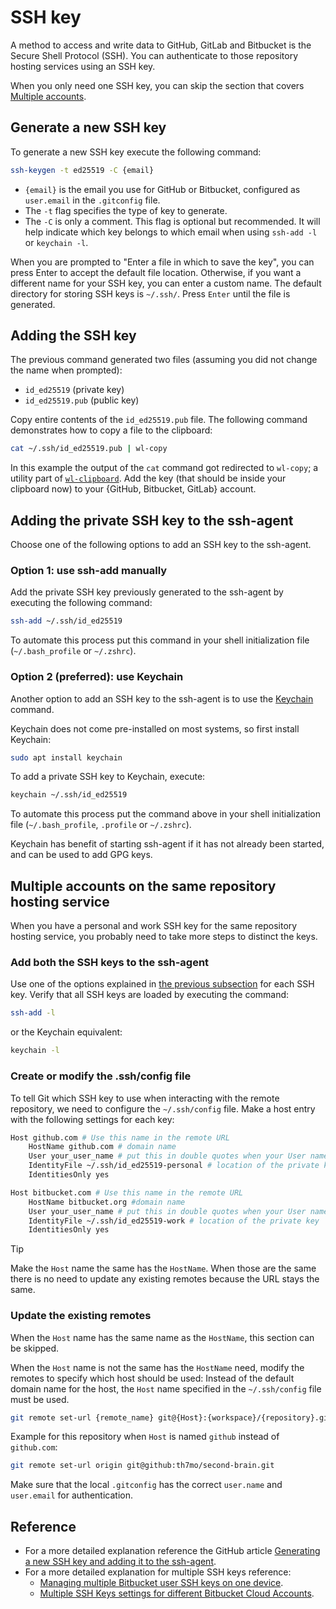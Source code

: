# SSH key

A method to access and write data to GitHub, GitLab and Bitbucket is the Secure Shell Protocol (SSH).
You can authenticate to those repository hosting services using an SSH key.

When you only need one SSH key, you can skip the section that covers [Multiple accounts](#multiple-accounts-on-the-same-repository-hosting-service).

## Generate a new SSH key

To generate a new SSH key execute the following command:

```sh
ssh-keygen -t ed25519 -C {email}
```

- `{email}` is the email you use for GitHub or Bitbucket, configured as `user.email` in the `.gitconfig` file.
- The `-t` flag specifies the type of key to generate.
- The `-C` is only a comment.
	This flag is optional but recommended.
	It will help indicate which key belongs to which email when using `ssh-add -l` or `keychain -l`.

When you are prompted to "Enter a file in which to save the key", you can press Enter to accept the default file location.
Otherwise, if you want a different name for your SSH key, you can enter a custom name.
The default directory for storing SSH keys is `~/.ssh/`.
Press `Enter` until the file is generated.

## Adding the SSH key 

The previous command generated two files (assuming you did not change the name when prompted):

- `id_ed25519` (private key)
- `id_ed25519.pub` (public key)

Copy entire contents of the `id_ed25519.pub` file.
The following command demonstrates how to copy a file to the clipboard:

```sh
cat ~/.ssh/id_ed25519.pub | wl-copy
```

In this example the output of the `cat` command got redirected to `wl-copy`; a utility part of [`wl-clipboard`](https://github.com/bugaevc/wl-clipboard).
Add the key (that should be inside your clipboard now) to your {GitHub, Bitbucket, GitLab} account.

## Adding the private SSH key to the ssh-agent

Choose one of the following options to add an SSH key to the ssh-agent.

### Option 1: use ssh-add manually

Add the private SSH key previously generated to the ssh-agent by executing the following command:

```sh
ssh-add ~/.ssh/id_ed25519
```

To automate this process put this command in your shell initialization file (`~/.bash_profile` or `~/.zshrc`).
 
### Option 2 (preferred): use Keychain

Another option to add an SSH key to the ssh-agent is to use the [Keychain](https://www.funtoo.org/Funtoo:Keychain) command.

Keychain does not come pre-installed on most systems, so first install Keychain:

```sh
sudo apt install keychain
```

To add a private SSH key to Keychain, execute:

```sh
keychain ~/.ssh/id_ed25519
```

To automate this process put the command above in your shell initialization file (`~/.bash_profile`, `.profile` or `~/.zshrc`).

Keychain has benefit of starting ssh-agent if it has not already been started, and can be used to add GPG keys.

## Multiple accounts on the same repository hosting service

When you have a personal and work SSH key for the same repository hosting service, you probably need to take more steps to distinct the keys.

### Add both the SSH keys to the ssh-agent

Use one of the options explained in [the previous subsection](#adding-the-private-ssh-key-to-the-ssh-agent) for each SSH key.
Verify that all SSH keys are loaded by executing the command:

```sh
ssh-add -l
```

or the Keychain equivalent:

```sh
keychain -l
```

### Create or modify the .ssh/config file

To tell Git which SSH key to use when interacting with the remote repository, we need to configure the `~/.ssh/config` file. 
Make a host entry with the following settings for each key:

```sh
Host github.com # Use this name in the remote URL
	HostName github.com # domain name
	User your_user_name # put this in double quotes when your User name has spaces
	IdentityFile ~/.ssh/id_ed25519-personal # location of the private key
	IdentitiesOnly yes

Host bitbucket.com # Use this name in the remote URL
	HostName bitbucket.org #domain name
	User your_user_name # put this in double quotes when your User name has spaces
	IdentityFile ~/.ssh/id_ed25519-work # location of the private key
	IdentitiesOnly yes
```

> [!TIP]
> Make the `Host` name the same has the `HostName`.
> When those are the same there is no need to update any existing remotes because the URL stays the same.

### Update the existing remotes

When the `Host` name has the same name as the `HostName`, this section can be skipped.

When the `Host` name is not the same has the `HostName` need, modify the remotes to specify which host should be used:
Instead of the default domain name for the host, the `Host` name specified in the `~/.ssh/config` file must be used.

```sh
git remote set-url {remote_name} git@{Host}:{workspace}/{repository}.git
```

Example for this repository when `Host` is named `github` instead of `github.com`:

```sh
git remote set-url origin git@github:th7mo/second-brain.git
```

Make sure that the local `.gitconfig` has the correct `user.name` and `user.email` for authentication.

## Reference

- For a more detailed explanation reference the GitHub article [Generating a new SSH key and adding it to the ssh-agent](https://docs.github.com/en/authentication/connecting-to-github-with-ssh/generating-a-new-ssh-key-and-adding-it-to-the-ssh-agent).
- For a more detailed explanation for multiple SSH keys reference:
	- [Managing multiple Bitbucket user SSH keys on one device](https://support.atlassian.com/bitbucket-cloud/docs/managing-multiple-bitbucket-user-ssh-keys-on-one-device/).
	- [Multiple SSH Keys settings for different Bitbucket Cloud Accounts](https://confluence.atlassian.com/bbkb/multiple-ssh-keys-settings-for-different-bitbucket-cloud-accounts-1168847503.html).
